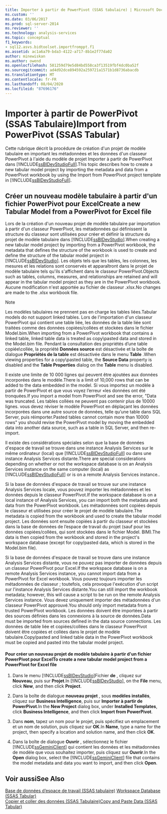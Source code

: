 ```yaml
---
title: Importer à partir de PowerPivot (SSAS tabulaire) | Microsoft Docs
ms.custom: ''
ms.date: 03/06/2017
ms.prod: sql-server-2014
ms.reviewer: ''
ms.technology: analysis-services
ms.topic: conceptual
f1_keywords:
- sql12.asvs.bidtoolset.importfromppt.f1
ms.assetid: ac1a6a79-bda3-4122-a717-8b1e2f77da02
author: minewiskan
ms.author: owend
ms.openlocfilehash: 581259d79e5d84bd558ca3f13519fbf4dc0ba52f
ms.sourcegitcommit: ad4d92dce894592a259721a1571b1d8736abacdb
ms.translationtype: MT
ms.contentlocale: fr-FR
ms.lasthandoff: 08/04/2020
ms.locfileid: "87696176"
---
```

# <a name="import-from-powerpivot-ssas-tabular"></a><span data-ttu-id="a91a9-102">Importer à partir de PowerPivot (SSAS Tabulaire)</span><span class="sxs-lookup"><span data-stu-id="a91a9-102">Import from PowerPivot (SSAS Tabular)</span></span>
  <span data-ttu-id="a91a9-103">Cette rubrique décrit la procédure de création d'un projet de modèle tabulaire en important les métadonnées et les données d'un classeur PowerPivot à l'aide du modèle de projet Importer à partir de PowerPivot dans [!INCLUDE[ssBIDevStudioFull](../../includes/ssbidevstudiofull-md.md)].</span><span class="sxs-lookup"><span data-stu-id="a91a9-103">This topic describes how to create a new tabular model project by importing the metadata and data from a PowerPivot workbook by using the Import from PowerPivot project template in [!INCLUDE[ssBIDevStudioFull](../../includes/ssbidevstudiofull-md.md)].</span></span>  
  
## <a name="create-a-new-tabular-model-from-a-powerpivot-for-excel-file"></a><span data-ttu-id="a91a9-104">Créer un nouveau modèle tabulaire à partir d'un fichier PowerPivot pour Excel</span><span class="sxs-lookup"><span data-stu-id="a91a9-104">Create a new Tabular Model from a PowerPivot for Excel file</span></span>  
 <span data-ttu-id="a91a9-105">Lors de la création d'un nouveau projet de modèle tabulaire par importation à partir d'un classeur PowerPivot, les métadonnées qui définissent la structure du classeur sont utilisées pour créer et définir la structure du projet de modèle tabulaire dans [!INCLUDE[ssBIDevStudio](../../includes/ssbidevstudio-md.md)].</span><span class="sxs-lookup"><span data-stu-id="a91a9-105">When creating a new tabular model project by importing from a PowerPivot workbook, the metadata that defines the structure of the workbook is used to create and define the structure of the tabular model project in [!INCLUDE[ssBIDevStudio](../../includes/ssbidevstudio-md.md)].</span></span> <span data-ttu-id="a91a9-106">Les objets tels que les tables, les colonnes, les mesures et les relations sont conservés et apparaîtront dans le projet de modèle tabulaire tels qu'ils s'affichent dans le classeur PowerPivot.</span><span class="sxs-lookup"><span data-stu-id="a91a9-106">Objects such as tables, columns, measures, and relationships are retained and will appear in the tabular model project as they are in the PowerPivot workbook.</span></span> <span data-ttu-id="a91a9-107">Aucune modification n'est apportée au fichier de classeur .xlsx.</span><span class="sxs-lookup"><span data-stu-id="a91a9-107">No changes are made to the .xlsx workbook file.</span></span>  
  
> [!NOTE]  
>  <span data-ttu-id="a91a9-108">Les modèles tabulaires ne prennent pas en charge les tables liées.</span><span class="sxs-lookup"><span data-stu-id="a91a9-108">Tabular models do not support linked tables.</span></span> <span data-ttu-id="a91a9-109">Lors de l'importation d'un classeur PowerPivot qui contient une table liée, les données de la table liée sont traitées comme des données copiées/collées et stockées dans le fichier Model.bim.</span><span class="sxs-lookup"><span data-stu-id="a91a9-109">When importing from a PowerPivot workbook that contains a linked table, linked table data is treated as copy\pasted data and stored in the Model.bim file.</span></span> <span data-ttu-id="a91a9-110">Pendant la consultation des propriétés d’une table copiée\collée, la propriété **Données source** est désactivée et la boîte de dialogue **Propriétés de la table** est désactivée dans le menu **Table** .</span><span class="sxs-lookup"><span data-stu-id="a91a9-110">When viewing properties for a copy\pasted table, the **Source Data** property is disabled and the **Table Properties** dialog on the **Table** menu is disabled.</span></span>  
>   
>  <span data-ttu-id="a91a9-111">Il existe une limite de 10 000 lignes qui peuvent être ajoutées aux données incorporées dans le modèle.</span><span class="sxs-lookup"><span data-stu-id="a91a9-111">There is a limit of 10,000 rows that can be added to the data embedded in the model.</span></span> <span data-ttu-id="a91a9-112">Si vous importez un modèle à partir de PowerPivot et que vous voyez l’erreur «les données ont été tronquées.</span><span class="sxs-lookup"><span data-stu-id="a91a9-112">If you import a model from PowerPivot and see the error, "Data was truncated.</span></span> <span data-ttu-id="a91a9-113">Les tables collées ne peuvent pas contenir plus de 10000 lignes. vous devez réviser le modèle PowerPivot en déplaçant les données incorporées dans une autre source de données, telle qu’une table dans SQL Server, puis réimporter.</span><span class="sxs-lookup"><span data-stu-id="a91a9-113">Pasted tables cannot contain more than 10000 rows" you should revise the PowerPivot model by moving the embedded data into another data source, such as a table in SQL Server, and then re-import.</span></span>  
  
 <span data-ttu-id="a91a9-114">Il existe des considérations spéciales selon que la base de données d'espace de travail se trouve dans une instance Analysis Services sur le même ordinateur (local) que [!INCLUDE[ssBIDevStudioFull](../../includes/ssbidevstudiofull-md.md)] ou dans une instance Analysis Services distante.</span><span class="sxs-lookup"><span data-stu-id="a91a9-114">There are special considerations depending on whether or not the workspace database is on an Analysis Services instance on the same computer (local) as [!INCLUDE[ssBIDevStudioFull](../../includes/ssbidevstudiofull-md.md)] or is on a remote Analysis Services instance..</span></span>  
  
 <span data-ttu-id="a91a9-115">Si la base de données d'espace de travail se trouve sur une instance Analysis Services locale, vous pouvez importer les métadonnées et les données depuis le classeur PowerPivot.</span><span class="sxs-lookup"><span data-stu-id="a91a9-115">If the workspace database is on a local instance of Analysis Services, you can import both the metadata and data from the PowerPivot workbook.</span></span> <span data-ttu-id="a91a9-116">Les métadonnées sont copiées depuis le classeur et utilisées pour créer le projet de modèle tabulaire.</span><span class="sxs-lookup"><span data-stu-id="a91a9-116">The metadata is copied from the workbook and used to create the tabular model project.</span></span> <span data-ttu-id="a91a9-117">Les données sont ensuite copiées à partir du classeur et stockées dans la base de données de l’espace de travail du projet (sauf pour les données copiées/collées, qui sont stockées dans le fichier Model. BIM).</span><span class="sxs-lookup"><span data-stu-id="a91a9-117">The data is then copied from the workbook and stored in the project's workspace database (except for copy/pasted data, which is stored in the Model.bim file).</span></span>  
  
 <span data-ttu-id="a91a9-118">Si la base de données d'espace de travail se trouve dans une instance Analysis Services distante, vous ne pouvez pas importer de données depuis un classeur PowerPivot pour Excel.</span><span class="sxs-lookup"><span data-stu-id="a91a9-118">If the workspace database is on a remote Analysis Services instance, you cannot import data from a PowerPivot for Excel workbook.</span></span> <span data-ttu-id="a91a9-119">Vous pouvez toujours importer les métadonnées de classeur ; toutefois, cela provoque l'exécution d'un script sur l'instance Analysis Services distante.</span><span class="sxs-lookup"><span data-stu-id="a91a9-119">You can still import the workbook metadata; however, this will cause a script to be run on the remote Analysis Services instance.</span></span> <span data-ttu-id="a91a9-120">Vous devez uniquement importer des métadonnées d'un classeur PowerPivot approuvé.</span><span class="sxs-lookup"><span data-stu-id="a91a9-120">You should only import metadata from a trusted PowerPivot workbook.</span></span> <span data-ttu-id="a91a9-121">Les données doivent être importées à partir des sources définies dans les connexions à la source de données.</span><span class="sxs-lookup"><span data-stu-id="a91a9-121">Data must be imported from sources defined in the data source connections.</span></span> <span data-ttu-id="a91a9-122">Les données de table liée et copiées/collées dans le classeur PowerPivot doivent être copiées et collées dans le projet de modèle tabulaire.</span><span class="sxs-lookup"><span data-stu-id="a91a9-122">Copy/pasted and linked table data in the PowerPivot workbook must be copied and pasted into the tabular model project.</span></span>  
  
#### <a name="to-create-a-new-tabular-model-project-from-a-powerpivot-for-excel-file"></a><span data-ttu-id="a91a9-123">Pour créer un nouveau projet de modèle tabulaire à partir d'un fichier PowerPivot pour Excel</span><span class="sxs-lookup"><span data-stu-id="a91a9-123">To create a new tabular model project from a PowerPivot for Excel file</span></span>  
  
1.  <span data-ttu-id="a91a9-124">Dans le menu [!INCLUDE[ssBIDevStudio](../../includes/ssbidevstudio-md.md)]Fichier **de** , cliquez sur **Nouveau**, puis sur **Projet**.</span><span class="sxs-lookup"><span data-stu-id="a91a9-124">In [!INCLUDE[ssBIDevStudio](../../includes/ssbidevstudio-md.md)], on the **File** menu, click **New**, and then click **Project**.</span></span>  
  
2.  <span data-ttu-id="a91a9-125">Dans la boîte de dialogue **nouveau projet** , sous **modèles installés**, cliquez sur **Business Intelligence**, puis sur **Importer à partir de PowerPivot**.</span><span class="sxs-lookup"><span data-stu-id="a91a9-125">In the **New Project** dialog box, under **Installed Templates**, click **Business Intelligence**, and then click **Import from PowerPivot**.</span></span>  
  
3.  <span data-ttu-id="a91a9-126">Dans **nom**, tapez un nom pour le projet, puis spécifiez un emplacement et un nom de solution, puis cliquez sur **OK**.</span><span class="sxs-lookup"><span data-stu-id="a91a9-126">In  **Name**, type a name for the project, then specify a location and solution name, and then click **OK**.</span></span>  
  
4.  <span data-ttu-id="a91a9-127">Dans la boîte de dialogue **Ouvrir** , sélectionnez le fichier [!INCLUDE[ssGeminiClient](../../includes/ssgeminiclient-md.md)] qui contient les données et les métadonnées de modèle que vous souhaitez importer, puis cliquez sur **Ouvrir**.</span><span class="sxs-lookup"><span data-stu-id="a91a9-127">In the **Open** dialog box, select the [!INCLUDE[ssGeminiClient](../../includes/ssgeminiclient-md.md)] file that contains the model metadata and data you want to import, and then click **Open**.</span></span>  
  
## <a name="see-also"></a><span data-ttu-id="a91a9-128">Voir aussi</span><span class="sxs-lookup"><span data-stu-id="a91a9-128">See Also</span></span>  
 <span data-ttu-id="a91a9-129">[Base de données d’espace de travail &#40;SSAS tabulaire&#41;](workspace-database-ssas-tabular.md) </span><span class="sxs-lookup"><span data-stu-id="a91a9-129">[Workspace Database &#40;SSAS Tabular&#41;](workspace-database-ssas-tabular.md) </span></span>  
 [<span data-ttu-id="a91a9-130">Copier et coller des données &#40;SSAS Tabulaire&#41;</span><span class="sxs-lookup"><span data-stu-id="a91a9-130">Copy and Paste Data &#40;SSAS Tabular&#41;</span></span>](../copy-and-paste-data-ssas-tabular.md)  
  
  
